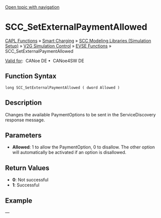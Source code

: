 [Open topic with navigation](../../../../../CANoeDEFamily.htm#Topics/CAPLFunctions/SmartCharging/Functions/CAPLfunctionSCCSetExternalPaymentAllowed.md)

# SCC_SetExternalPaymentAllowed

[CAPL Functions](../../CAPLfunctions.md) » [Smart Charging](../CAPLFunctionsSmartChargingOverview.md) » [SCC Modeling Libraries (Simulation Setup)](../CAPLFunctionsSmartChargingOverview.md#BMNodeayerDLL) » [V2G Simulation Control](../CAPLFunctionsSmartChargingOverview.md#V2GSimControl) » [EVSE Functions](../CAPLFunctionsSmartChargingOverview.md#V2GSimControlEVSE) » SCC_SetExternalPaymentAllowed

[Valid for](../../../Shared/FeatureAvailability.md):  CANoe DE •  CANoe4SW DE

## Function Syntax

```
long SCC_SetExternalPaymentAllowed ( dword Allowed )
```

## Description

Changes the available PaymentOptions to be sent in the ServiceDiscovery response message.

## Parameters

- **Allowed**: 1 to allow the PaymentOption, 0 to disallow. The other option will automatically be activated if an option is disallowed.

## Return Values

- **0**: Not successful
- **1**: Successful

## Example

—

